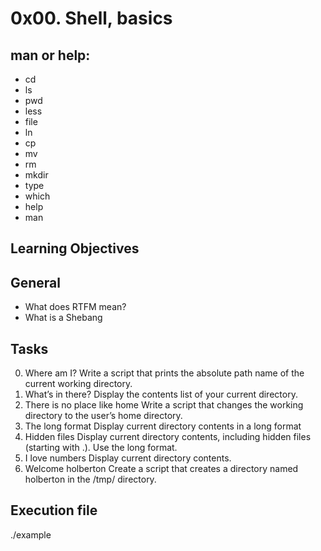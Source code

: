 # 0x00. Shell, basics

## man or help:
- cd
- ls
- pwd
- less
- file
- ln
- cp
- mv
- rm
- mkdir
- type
- which
- help
- man

## Learning Objectives

## General
- What does RTFM mean?
- What is a Shebang

## Tasks

0. Where am I?
Write a script that prints the absolute path name of the current working directory.
1. What’s in there?
Display the contents list of your current directory.
2. There is no place like home
Write a script that changes the working directory to the user’s home directory.
3. The long format
Display current directory contents in a long format
4. Hidden files
Display current directory contents, including hidden files (starting with .). Use the long format.
5. I love numbers
Display current directory contents.
6. Welcome holberton
Create a script that creates a directory named holberton in the /tmp/ directory.

## Execution file
./example
